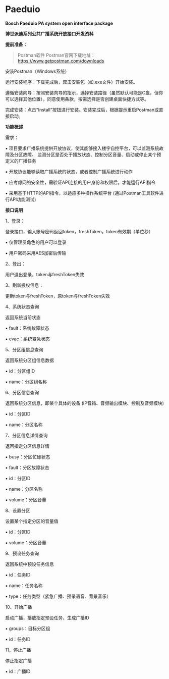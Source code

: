 # Paeduio
**Bosch Paeduio PA system open interface package**

**博世派迪系列公共广播系统开放接口开发资料**

**提前准备：**

>Postman软件
Postman官网下载地址：https://www.getpostman.com/downloads

安装Postman（Windows系统）

运行安装程序：下载完成后，双击安装包（如.exe文件）开始安装。

遵循安装向导：按照安装向导的指示，选择安装路径（虽然默认可能是C盘，但你可以选择其他位置），同意使用条款，按需选择是否创建桌面快捷方式等。

完成安装：点击“Install”按钮进行安装。安装完成后，根据提示重启Postman或直接启动。




**功能概述**

需求：

▪ 项目要求广播系统提供开放协议，使其能够接入楼宇自控平台，可以监测系统故障及分区故障、
监测分区是否处于播放状态、控制分区音量、启动或停止某个预定义的广播任务

▪ 开放协议能够读取广播系统的状态，或者控制广播系统进行动作

▪ 应考虑网络安全性，需验证API连接的用户身份和权限后，才能运行API指令

▪ 采用基于HTTP的API指令，以适应多种操作系统平台
(通过Postman工具软件进行API功能测试)

**接口说明**

1、登录：

登录接口，输入账号密码返回token，freshToken，token有效期（单位秒）

▪ 仅管理员角色的用户可以登录

▪ 用户密码采用AES加密后传输

2、登出：

用户退出登录，token与freshToken失效

3、刷新授权信息：

更新token与freshToken，原token与freshToken失效

4、系统状态查询

返回系统当前状态

▪ fault：系统故障状态

▪ evac：系统紧急状态

5、分区组信息查询

返回系统分区组信息数据

▪ id：分区组ID

▪ name：分区组名称

6、分区信息查询

返回系统分区信息，即某个具体的设备 (IP音箱、音频输出模块、控制及音频模块)

▪ id：分区ID

▪ name：分区名称

7、分区信息详情查询

返回指定分区信息详情

▪ busy：分区忙碌状态

▪ fault：分区故障状态

▪ id：分区ID

▪ name：分区名称

▪ volume：分区音量

8、设置分区

设置某个指定分区的音量值

▪ id：分区ID

▪ volume：分区音量

9、预设任务查询

返回系统中预设任务信息

▪ id：任务ID

▪ name：任务名称

▪ type：任务类型（紧急广播、预录语音、背景音乐）

10、开始广播

启动广播，播放指定预设任务，生成广播ID

▪ groups：目标分区组

▪ id：任务ID

11、停止广播

停止指定广播

▪ id：广播ID




